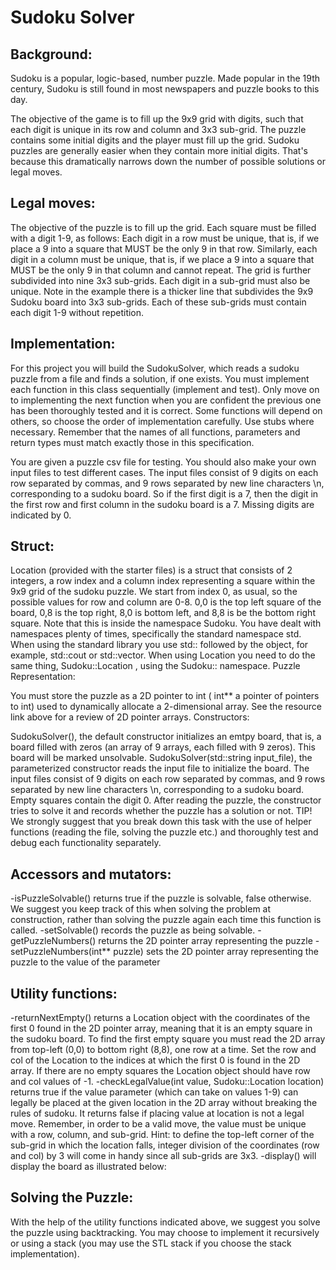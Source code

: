 # Sudoku Solver

## Background:

Sudoku is a popular, logic-based, number puzzle. Made popular in the 19th century, Sudoku is still found in most newspapers and puzzle books to this day.

The objective of the game is to fill up the 9x9 grid with digits, such that each digit is unique in its row and column and 3x3 sub-grid. The puzzle contains some initial digits and the player must fill up the grid. Sudoku puzzles are generally easier when they contain more initial digits. That's because this dramatically narrows down the number of possible solutions or legal moves.

## Legal moves:

The objective of the puzzle is to fill up the grid. Each square must be filled with a digit 1-9, as follows: 
Each digit in a row must be unique, that is, if we place a 9 into a square that MUST  be the only 9 in that row.
Similarly, each digit in a column must be unique, that is, if we place a 9 into a square that MUST  be the only 9 in that column and cannot repeat.
The grid is further subdivided into nine 3x3 sub-grids. Each digit in a sub-grid must also be unique. Note in the example there is a thicker line that subdivides the 9x9 Sudoku board into 3x3 sub-grids. Each of these sub-grids must contain each digit 1-9 without repetition.

## Implementation:

For this project you will build the SudokuSolver, which reads a sudoku puzzle from a file and finds a solution, if one exists.
You must implement each function in this class sequentially (implement and test). Only move on to implementing the next function when you are confident the previous one has been thoroughly tested and it is correct. Some functions will depend on others, so choose the order of implementation carefully. Use stubs where necessary. Remember that the names of all functions, parameters and return types must match exactly those in this specification. 

You are given a puzzle csv file for testing. You should also make your own input files to test different cases. The input files consist of 9 digits on each row separated by commas, and 9 rows separated by new line characters \n, corresponding to a sudoku board. So if the first digit is a 7, then the digit in the first row and first column in the sudoku board is a 7. Missing digits are indicated by 0.

## Struct:

Location (provided with the starter files) is a struct that consists of 2 integers, a row index and a column index representing a square within the 9x9 grid of the sudoku puzzle. We start from index 0, as usual, so the possible values for row and column are 0-8. 0,0 is the top left square of the board, 0,8 is the top right, 8,0 is bottom left, and 8,8 is be the bottom right square. Note that this is inside the namespace Sudoku. You have dealt with namespaces plenty of times, specifically the standard namespace std. When using the standard library you use std:: followed by the object, for example, std::cout or std::vector. When using Location you need to do the same thing, Sudoku::Location , using the Sudoku:: namespace. 
Puzzle Representation:

You must store the puzzle as a 2D pointer to int ( int** a pointer of pointers to int) used to dynamically allocate a 2-dimensional array. See the resource link above for a review of 2D pointer arrays.
Constructors:

SudokuSolver(), the default constructor initializes an emtpy board, that is, a board filled with zeros (an array of 9 arrays, each filled with 9 zeros). This board will be marked unsolvable. 
SudokuSolver(std::string input_file), the parameterized constructor reads the input file to initialize the board. The input files consist of 9 digits on each row separated by commas, and 9 rows separated by new line characters \n, corresponding to a sudoku board. Empty squares contain the digit 0. After reading the puzzle, the constructor tries to solve it and records whether the puzzle has a solution or not.
TIP! We strongly suggest that you break down this task with the use of helper functions (reading the file, solving the puzzle etc.) and thoroughly test and debug each functionality separately.
 
## Accessors and mutators:

-isPuzzleSolvable() returns true if the puzzle is solvable, false otherwise. We suggest you keep track of this when solving the problem at construction, rather than solving the puzzle again each time this function is called.
-setSolvable() records the puzzle as being solvable.
-getPuzzleNumbers() returns the  2D pointer array representing the puzzle
-setPuzzleNumbers(int** puzzle) sets the  2D pointer array representing the puzzle to the value of the parameter 

## Utility functions:

-returnNextEmpty() returns a Location object with the coordinates of the first 0 found in the 2D pointer array, meaning that it is an empty square in the sudoku board. To find the first empty square you must read the 2D array from top-left (0,0) to bottom right (8,8), one row at a time. Set the row and col of the Location to the indices at which the first 0 is found in the 2D array. If there are no empty squares the Location object should have row and col values of -1.
-checkLegalValue(int value, Sudoku::Location location) returns true if the value parameter (which can take on values 1-9) can legally be placed at the given location in the 2D array without breaking the rules of sudoku. It returns false if placing value at location is not a legal move. Remember, in order to be a valid move, the value must be unique with a row, column, and sub-grid.
Hint: to define the top-left corner of the sub-grid in which the location falls, integer division of the coordinates (row and col) by 3 will come in handy since all sub-grids are 3x3.
-display() will display the board as illustrated below: 

## Solving the Puzzle:  

With the help of the utility functions indicated above, we suggest you solve the puzzle using backtracking. You may  choose to implement it recursively or using a stack (you may use the STL stack if you choose the stack implementation).